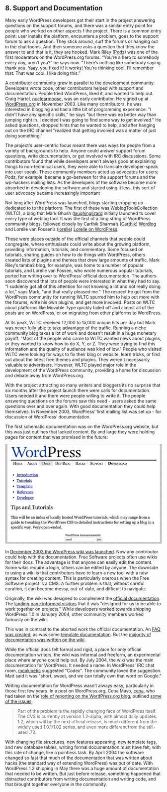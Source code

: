 ## 8. Support and Documentation

Many early WordPress developers got their start in the project answering questions on the support forums, and there was a similar entry point for people who worked on other aspects f the project. There is a common entry point: user installs the platform, encounters a problem, goes to the support forum to ask a question. They stick around, surf the forums or hanging out in the chat tooms. And then someone asks a question that they know the answer to and that is it, they are hooked. Mark Riley ([Podz](http://profiles.wordpress.org/podz)) was one of the first moderators on the WordPress.org forums. “You’re a hero to somebody every day, aren’t you?” he says now. “There’s nothing like somebody saying thank you. Yaay, you fixed it! It works! You’re thinking cool. I’ll remember that. That was cool. I like doing this.”

A contributor community grew in parallel to the development community. Developers wrote code, other contributors helped with support and documentation. People tried WordPress, liked it, and wanted to help out. Craig Hartel, [nuclearmoose](http://profiles.wordpress.org/nuclearmoose/), was an early contributor. He signed up at [WordPress.org](http://WordPress.org) in November 2003. Like many contributors, he was interested in blogging and had a little bit of programming experience. "I didn't have any specific skills," he says "but there was no better way than jumping right in. I decided I was going to find some way to get involved." He asked questions, dropped hints that he wanted to help, and after hanging out on the IRC channel "realized that getting involved was a matter of just doing something."

The project's user-centric focus meant there was ways for people from a variety of backgrounds to help. Anyone could answer support forum questions, write documentation, or get involved with IRC discussions. Some contributors found that while developers aren’t always good at explaining things to non-technical users, they were able to translate developer-speak into user speak. These community members acted as advocates for users; Podz, for example, became a go-between for the support forums and the wp-hackers mailing lists. As the developers of the software become more absorbed in developing the software and started using it less, this sort of user advocacy became increasingly important 

Not long after WordPress was launched, blogs starting cropping up dedicated to to the platform. The first of these was WeblogToolsCollection (WLTC), a blog that Mark Ghosh ([laughinglizard](https://profiles.wordpress.org/laughinglizard) initially launched to cover every type of weblog tool. It was the first of a long string of WordPress community blogs, followed closely by Carthik Sharma’s ([Carthik](http://profiles.wordpress.org/carthik)) [Wordlog](http://wordlog.com) and Lorelle van Fossen’s ([lorelle](https://profiles.wordpress.org/lorelle)) [Lorelle on WordPress](http://lorelle.wordpress.com). 	

These were places outside of the official channels that people could congregate, where enthusiasts could write about the growing platform, providing information, tutorials, and commentary. Some focused on tutorials, sharing guides on how to do things with WordPress, others created lists of plugins and themes that drew large amounts of traffic. Mark Riley’s tamba2 blog, for example, was home to a number of popular tutorials, and Lorelle van Fossen, who wrote numerous popular tutorials, ported her writing over to WordPress’ official documentation.  The authors soon discovered that lots of people were interested in what they had to say. “I suddenly got all of this attention for not knowing a lot and not really doing a lot," says Mark, "and that really pleased me." The respect he got from the WordPress community for running WLTC spurred him to help out more with the forums, write his own plugins, and get more involved. Posts on WLTC about platforms like Movable Type quickly tailed off and almost all of the posts are on WordPress, or on migrating from other platforms to WordPress.

At its peak, WLTC received 12,000 to 15,000 unique hits per day but Mark was never fully able to take advantage of the traffic. Running a niche community blog takes a lot of work and doesn't result in a huge monetary payoff. "Most of the people who came to WLTC wanted news about plugins, or they wanted to know how to do X, Y, or Z. They were trying to find this information and the quality of audience was kind of low." People who visited WLTC were looking for ways to fix their blog or website, learn tricks, or find out about the latest free themes and plugins. They weren't necessarily valuable to advertisers. However, WLTC played major role in the development of the WordPress community, providing a home for discussion and debate away from WordPress.org. 	

With the project attracting so many writers and bloggers its no surprise that six months after the project launch there were calls for documentation. Users needed it and there were people willing to write it. The people answering questions on the forums saw this need - users asked the same questions over and over again. With good documentation they could help themselves. In November 2003, WordPress’ first mailing list was set up - for discussion of WordPress’ documentation.  

The first schematic documentation was on the WordPress.org website, but this was just outlines that lacked content. By and large they were holding pages for content that was promised in the future:

<img src="../../Resources/images/8/2003_10_docs.png" width="800px" />

 In [December 2003 the WordPress wiki was launched](http://wordpress.org/news/2003/12/wordpress-wiki/). Now any contributor could help with the documentation. Free Software projects often use wikis for their docs. The advantage is that anyone can easily edit the content. Some wikis require a login, others can be edited by anyone. The downside to using a wiki is that contributors have to learn a new tool with a new syntax for creating content. This is particularly onerous when the Free Software project is a CMS. A further problem is that, without careful curation, it can become messy, out-of-date, and difficult to navigate. 

Originally, the wiki was designed to complement the [official documentation](http://web.archive.org/web/20030811221523/http://wordpress.org/docs/). The [landing page informed visitors](http://web.archive.org/web/20031224140754/http://wiki.wordpress.org/) that it was "designed for us to be able to work together on projects." While developers worked towards shipping WordPress 1.0 in January 2004, other community members worked furiously on the wiki. 

This was in contrast to the aborted work the official documentation. An [FAQ was created](https://web.archive.org/web/20040402000122/http://wordpress.org/docs/faq/), as was some [template documentation](https://web.archive.org/web/20040411104706/http://wordpress.org/docs/template/). But the [majority of documentation was written on the wiki](https://web.archive.org/web/20040323105321/http://wiki.wordpress.org/).
 
While the official docs felt formal and rigid, a place for only official documentation writers, the wiki was informal and freeform, an experimental place where anyone could help out. By July 2004, the wiki was the main documentation for WordPress. It needed a name. In WordPress' IRC chat room, [monkinetic](http://wordpress.org/support/profile/monkinetic) suggested "Codex”. The community loved the suggestion. Matt said it was "short, sweet, and we can totally own that word on Google."

Writing documentation for WordPress wasn’t always easy, particularly in those first few years. In a post on WordPress.org, Cena Mayo, [cena](http://profiles.wordpress.org/cena/), who had taken on the [role of reporting on the WordPress.org blog](http://wordpress.org/news/2004/03/a-brief-introduction/), outlined [some of the issues](http://wordpress.org/news/2004/04/state-of-the-docs-address/):

> Part of the problem is the rapidly changing face of WordPress itself. The CVS is currently at version 1.2-alpha, with almost daily updates. 1.2, which will be the next official release, is much different from the widely used 1.0.1/1.02 series, and even more different from the still-used .72.

With changing file structures, new features appearing, new template tags, and new database tables, writing formal documentation must have felt, with this rate of change, like a pointless task. By April 2004 the software changed so fast that much of the documentation that was written about hacks (the standard way of extending WordPress) was out of date. With WordPress 1.2 shipping in May there was a huge amount of documentation that needed to be written. But just before release, something happened that distracted contributors from writing documentation and writing code, and that brought together everyone in the community.

